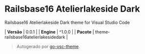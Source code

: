 # Railsbase16 Atelierlakeside Dark

Railsbase16 Atelierlakeside Dark theme for Visual Studio Code

| **Versão** | 0.0.1 |
| **Engine** | ^1.0.0 |
| **Pacote** | theme-railsbase16atelierlakesidedark |

> Autogerado por [go-vsc-theme](https://github.com/natalbu/go-vsc-theme).

